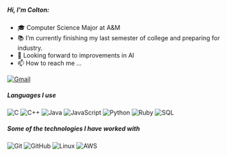 


##### Hi, I'm Colton:

- 🎓 Computer Science Major at A&M
- :books: I’m currently finishing my last semester of college and preparing for industry.
- :robot: Looking forward to improvements in AI
- 📫 How to reach me ...

[![Gmail](https://img.shields.io/badge/-GMAIL-D14836?style=for-the-badge&logo=gmail&logoColor=white)](mailto:coltmulk@gmail.com)

##### Languages I use

![C](https://img.shields.io/badge/-C-000000?style=flat&logo=c)
![C++](https://img.shields.io/badge/-C++-000000?style=flat&logo=c%2B%2B)
![Java](https://img.shields.io/badge/-Java-000000?style=flat&logo=java)
![JavaScript](https://img.shields.io/badge/-JavaScript-000000?style=flat&logo=javascript)
![Python](https://img.shields.io/badge/-Python-000000?style=flat&logo=python)
![Ruby](https://img.shields.io/badge/ruby-2.7.2-blue)
![SQL](https://img.shields.io/badge/-SQL-000000?style=flat&logo=postgresql)


##### Some of the technologies I have worked with

![Git](https://img.shields.io/badge/-Git-222222?style=flat&logo=git&logoColor=F05032)
![GitHub](https://img.shields.io/badge/-GitHub-222222?style=flat&logo=github&logoColor=181717)
![Linux](https://img.shields.io/badge/-Linux-222222?style=flat&logo=linux&logoColor=FCC624)
![AWS](https://img.shields.io/badge/-AWS-000000?style=flat&logo=aws)
